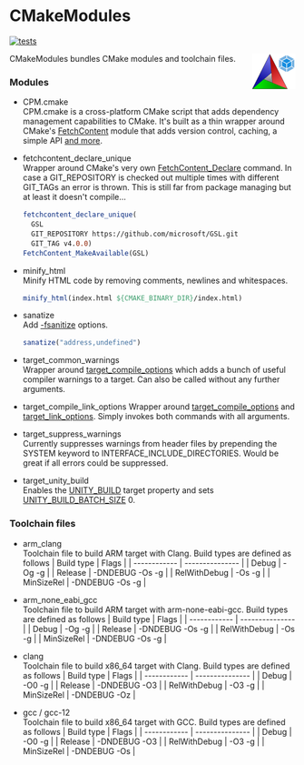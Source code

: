 # CMakeModules

[![tests](https://github.com/ZIMO-Elektronik/CMakeModules/actions/workflows/tests.yml/badge.svg)](https://github.com/ZIMO-Elektronik/CMakeModules/actions/workflows/tests.yml)

<img src="data/images/logo.png" width="15%" align="right"/>

CMakeModules bundles CMake modules and toolchain files.

### Modules
- CPM.cmake  
  CPM.cmake is a cross-platform CMake script that adds dependency management capabilities to CMake. It's built as a thin wrapper around CMake's [FetchContent](https://cmake.org/cmake/help/latest/module/FetchContent.html) module that adds version control, caching, a simple API [and more](https://github.com/cpm-cmake/CPM.cmake#comparison-to-pure-fetchcontent--externalproject).

- fetchcontent_declare_unique  
  Wrapper around CMake's very own [FetchContent_Declare](https://cmake.org/cmake/help/latest/module/FetchContent.html) command. In case a GIT_REPOSITORY is checked out multiple times with different GIT_TAGs an error is thrown. This is still far from package managing but at least it doesn't compile...
  ```cmake
  fetchcontent_declare_unique(
    GSL
    GIT_REPOSITORY https://github.com/microsoft/GSL.git
    GIT_TAG v4.0.0)
  FetchContent_MakeAvailable(GSL)
  ```

- minify_html  
  Minify HTML code by removing comments, newlines and whitespaces.
  ```cmake
  minify_html(index.html ${CMAKE_BINARY_DIR}/index.html)
  ```

- sanatize  
  Add [-fsanitize](https://gcc.gnu.org/onlinedocs/gcc/Instrumentation-Options.html) options.
  ```cmake
  sanatize("address,undefined")
  ```

- target_common_warnings  
  Wrapper around [target_compile_options](https://cmake.org/cmake/help/latest/command/target_compile_options.html) which adds a bunch of useful compiler warnings to a target. Can also be called without any further arguments.

- target_compile_link_options
  Wrapper around [target_compile_options](https://cmake.org/cmake/help/latest/command/target_compile_options.html) and [target_link_options](https://cmake.org/cmake/help/latest/command/target_link_options.html). Simply invokes both commands with all arguments.

- target_suppress_warnings  
  Currently suppresses warnings from header files by prepending the SYSTEM keyword to INTERFACE_INCLUDE_DIRECTORIES. Would be great if all errors could be suppressed.

- target_unity_build  
  Enables the [UNITY_BUILD](https://cmake.org/cmake/help/latest/prop_tgt/UNITY_BUILD.html) target property and sets [UNITY_BUILD_BATCH_SIZE](https://cmake.org/cmake/help/latest/prop_tgt/UNITY_BUILD_BATCH_SIZE.html#prop_tgt:UNITY_BUILD_BATCH_SIZE) 0.

### Toolchain files
- arm_clang  
  Toolchain file to build ARM target with Clang. Build types are defined as follows
  | Build type   | Flags           |
  | ------------ | --------------- |
  | Debug        | -Og -g          |
  | Release      | -DNDEBUG -Os -g |
  | RelWithDebug | -Os -g          |
  | MinSizeRel   | -DNDEBUG -Os -g |

- arm_none_eabi_gcc  
  Toolchain file to build ARM target with arm-none-eabi-gcc. Build types are defined as follows
  | Build type   | Flags           |
  | ------------ | --------------- |
  | Debug        | -Og -g          |
  | Release      | -DNDEBUG -Os -g |
  | RelWithDebug | -Os -g          |
  | MinSizeRel   | -DNDEBUG -Os -g |

- clang  
  Toolchain file to build x86_64 target with Clang. Build types are defined as follows
  | Build type   | Flags           |
  | ------------ | --------------- |
  | Debug        | -O0 -g          |
  | Release      | -DNDEBUG -O3    |
  | RelWithDebug | -O3 -g          |
  | MinSizeRel   | -DNDEBUG -Oz    |

- gcc / gcc-12  
  Toolchain file to build x86_64 target with GCC. Build types are defined as follows
  | Build type   | Flags           |
  | ------------ | --------------- |
  | Debug        | -O0 -g          |
  | Release      | -DNDEBUG -O3    |
  | RelWithDebug | -O3 -g          |
  | MinSizeRel   | -DNDEBUG -Os    |